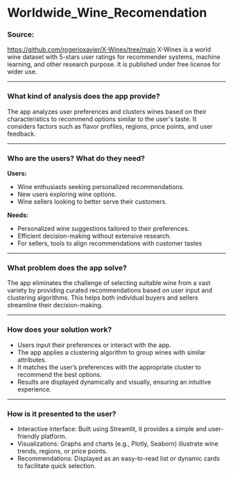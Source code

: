 # Worldwide_Wine_Recomendation

### Source:
https://github.com/rogerioxavier/X-Wines/tree/main
X-Wines is a world wine dataset with 5-stars user ratings for recommender systems, machine learning, and other research purpose.
It is published under free license for wider use.

---

### What kind of analysis does the app provide?
The app analyzes user preferences and clusters wines based on their characteristics to recommend options similar to the user's taste. It considers factors such as flavor profiles, regions, price points, and user feedback.

---

### Who are the users? What do they need?

**Users:**
- Wine enthusiasts seeking personalized recommendations.
- New users exploring wine options.
- Wine sellers looking to better serve their customers.

**Needs:**
- Personalized wine suggestions tailored to their preferences.
- Efficient decision-making without extensive research.
- For sellers, tools to align recommendations with customer tastes

---

### What problem does the app solve?
The app eliminates the challenge of selecting suitable wine from a vast variety by providing curated recommendations based on user input and clustering algorithms. This helps both individual buyers and sellers streamline their decision-making.

---

### How does your solution work?
- Users input their preferences or interact with the app.
- The app applies a clustering algorithm to group wines with similar attributes.
- It matches the user’s preferences with the appropriate cluster to recommend the best options.
- Results are displayed dynamically and visually, ensuring an intuitive experience.

---

### How is it presented to the user?
- Interactive interface: Built using Streamlit, it provides a simple and user-friendly platform.
- Visualizations: Graphs and charts (e.g., Plotly, Seaborn) illustrate wine trends, regions, or price points.
- Recommendations: Displayed as an easy-to-read list or dynamic cards to facilitate quick selection.
